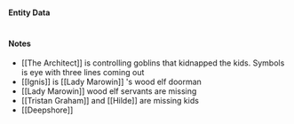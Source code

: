 #### Entity Data

#

#### Notes

- [[The Architect]] is controlling goblins that kidnapped the kids. Symbols is eye with three lines coming out
- [[Ignis]] is [[Lady Marowin]] 's wood elf doorman
- [[Lady Marowin]]  wood elf servants are missing
- [[Tristan Graham]]  and [[Hilde]] are missing kids
- [[Deepshore]]
